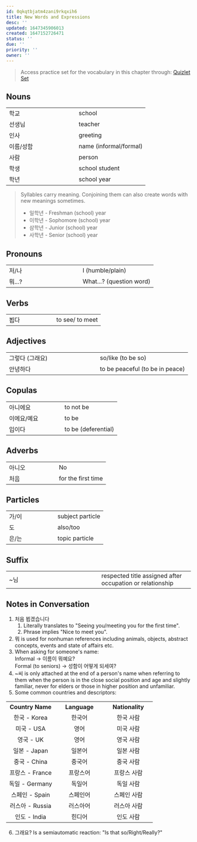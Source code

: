```yaml
---
id: 0qkqtbjatm4zani9rkqxih6
title: New Words and Expressions
desc: ''
updated: 1647345906013
created: 1647152726471
status: ''
due: ''
priority: ''
owner: ''
---
```


> Access practice set for the vocabulary in this chapter through: [Quizlet Set](https://quizlet.com/_8c4pbc?x=1jqt&i=9v8a5)

## Nouns

<table width="100%">
    <tr style ='border: 1px'>
        <td width="50%" style ='border: 0px'> 학교 </td>
        <td width="50%" style ='border: 0px'> school </td>
    </tr>
    <tr>
        <td width="50%" style ='border: 0px'> 선생님 </td>
        <td width="50%" style ='border: 0px'> teacher </td>
    </tr>
    <tr>
        <td width="50%" style ='border: 0px'> 인사 </td>
        <td width="50%" style ='border: 0px'> greeting </td>
    </tr>
    <tr>
        <td width="50%" style ='border: 0px'> 이름/성함 </td>
        <td width="50%" style ='border: 0px'> name (informal/formal) </td>
    </tr>
    <tr>
        <td width="50%" style ='border: 0px'> 사람 </td>
        <td width="50%" style ='border: 0px'> person </td>
    </tr>
    <tr>
        <td width="50%" style ='border: 0px'> 학생 </td>
        <td width="50%" style ='border: 0px'> school student </td>
    </tr>
    <tr>
        <td width="50%" style ='border: 0px'> 학년 </td>
        <td width="50%" style ='border: 0px'> school year </td>
    </tr>
</table>

> Syllables carry meaning. Conjoining them can also create words with new meanings sometimes.  
> - 일학년 - Freshman (school) year
> - 이학년 - Sophomore (school) year
> - 삼학년 - Junior (school) year
> - 사학년 - Senior (school) year

## Pronouns

<table width="100%">
    <tr style ='border: 1px'>
        <td width="50%" style ='border: 0px'> 저/나 </td>
        <td width="50%" style ='border: 0px'> I (humble/plain) </td>
    </tr>
    <tr>
        <td width="50%" style ='border: 0px'> 뭐...? </td>
        <td width="50%" style ='border: 0px'> What...? (question word) </td>
    </tr>
</table>

## Verbs

<table width="100%">
    <tr style ='border: 1px'>
        <td width="50%" style ='border: 0px'> 뵙다 </td>
        <td width="50%" style ='border: 0px'> to see/ to meet</td>
    </tr>
</table>

## Adjectives

<table width="100%">
    <tr style ='border: 1px'>
        <td width="50%" style ='border: 0px'> 그렇다 (그래요) </td>
        <td width="50%" style ='border: 0px'> so/like (to be so)</td>
    </tr>
    <tr style ='border: 1px'>
        <td width="50%" style ='border: 0px'> 안녕하다 </td>
        <td width="50%" style ='border: 0px'> to be peaceful (to be in peace) </td>
    </tr>
</table>

## Copulas

<table width="100%">
    <tr style ='border: 1px'>
        <td width="50%" style ='border: 0px'> 아니에요 </td>
        <td width="50%" style ='border: 0px'> to not be </td>
    </tr>
    <tr style ='border: 1px'>
        <td width="50%" style ='border: 0px'> 이에요/예요 </td>
        <td width="50%" style ='border: 0px'> to be </td>
    </tr>
    <tr style ='border: 1px'>
        <td width="50%" style ='border: 0px'> 입이다 </td>
        <td width="50%" style ='border: 0px'> to be (deferential) </td>
    </tr>
</table>

## Adverbs

<table width="100%">
    <tr style ='border: 1px'>
        <td width="50%" style ='border: 0px'> 아니오 </td>
        <td width="50%" style ='border: 0px'> No </td>
    </tr>
    <tr style ='border: 1px'>
        <td width="50%" style ='border: 0px'> 처음 </td>
        <td width="50%" style ='border: 0px'> for the first time </td>
    </tr>
</table>

## Particles

<table width="100%">
    <tr style ='border: 1px'>
        <td width="50%" style ='border: 0px'> 가/이 </td>
        <td width="50%" style ='border: 0px'> subject particle </td>
    </tr>
    <tr style ='border: 1px'>
        <td width="50%" style ='border: 0px'> 도 </td>
        <td width="50%" style ='border: 0px'> also/too </td>
    </tr>
    <tr style ='border: 1px'>
        <td width="50%" style ='border: 0px'> 은/는 </td>
        <td width="50%" style ='border: 0px'> topic particle </td>
    </tr>
</table>

## Suffix

<table width="100%">
    <tr style ='border: 1px'>
        <td width="50%" style ='border: 0px'> ~님 </td>
        <td width="50%" style ='border: 0px'> respected title assigned after occupation or relationship </td>
    </tr>
</table>

## Notes in Conversation

 1. 처음 뵙겠습니다
    1. Literally translates to "Seeing you/meeting you for the first time".
    2. Phrase implies "Nice to meet you".
 2. 뭐 is used for nonhuman references including animals, objects, abstract concepts, events and state of affairs etc.
 3. When asking for someone's name:  
    Informal $\rightarrow$ 이름이 뭐예요?   
    Formal (to seniors) $\rightarrow$ 성함이 어떻게 되세여?
 4. ~씨 is only attached at the end of a person's name when referring to them when the person is in the close social position and age and slightly familiar, never for elders or those in higher position and unfamiliar.
 5. Some common countries and descriptors:  
<table width="100%">
    <tr style ='border: 1px'>
        <th width="33.3%" style ='border: 0px; text-align: center'> Country Name </th>
        <th width="33.3%" style ='border: 0px; text-align: center'> Language </th>
        <th width="33.3%" style ='border: 0px; text-align: center'> Nationality </th>
    </tr>
    <tr style ='border: 1px'>
        <td width="33.3%" style ='border: 0px; text-align: center'> 한국 - Korea </td>
        <td width="33.3%" style ='border: 0px; text-align: center'> 한국어 </td>
        <td width="33.3%" style ='border: 0px; text-align: center'> 한국 사람 </td>
    </tr>
    <tr style ='border: 1px'>
        <td width="33.3%" style ='border: 0px; text-align: center'> 미국 - USA </td>
        <td width="33.3%" style ='border: 0px; text-align: center'> 영어 </td>
        <td width="33.3%" style ='border: 0px; text-align: center'> 미국 사람 </td>
    </tr>
    <tr style ='border: 1px'>
        <td width="33.3%" style ='border: 0px; text-align: center'> 영국 - UK </td>
        <td width="33.3%" style ='border: 0px; text-align: center'> 영어 </td>
        <td width="33.3%" style ='border: 0px; text-align: center'> 영국 사람 </td>
    </tr>
    <tr style ='border: 1px'>
        <td width="33.3%" style ='border: 0px; text-align: center'> 일본 - Japan </td>
        <td width="33.3%" style ='border: 0px; text-align: center'> 일본어 </td>
        <td width="33.3%" style ='border: 0px; text-align: center'> 일본 사람 </td>
    </tr>
    <tr style ='border: 1px'>
        <td width="33.3%" style ='border: 0px; text-align: center'> 중국 - China </td>
        <td width="33.3%" style ='border: 0px; text-align: center'> 중국어 </td>
        <td width="33.3%" style ='border: 0px; text-align: center'> 중국 사람 </td>
    </tr>
    <tr style ='border: 1px'>
        <td width="33.3%" style ='border: 0px; text-align: center'> 프랑스 - France </td>
        <td width="33.3%" style ='border: 0px; text-align: center'> 프랑스어 </td>
        <td width="33.3%" style ='border: 0px; text-align: center'> 프랑스 사람 </td>
    </tr>
    <tr style ='border: 1px'>
        <td width="33.3%" style ='border: 0px; text-align: center'> 독일 - Germany </td>
        <td width="33.3%" style ='border: 0px; text-align: center'> 독일어 </td>
        <td width="33.3%" style ='border: 0px; text-align: center'> 독일 사람 </td>
    </tr>
    <tr style ='border: 1px'>
        <td width="33.3%" style ='border: 0px; text-align: center'> 스페인 - Spain </td>
        <td width="33.3%" style ='border: 0px; text-align: center'> 스페인어 </td>
        <td width="33.3%" style ='border: 0px; text-align: center'> 스페인 사람 </td>
    </tr>
    <tr style ='border: 1px'>
        <td width="33.3%" style ='border: 0px; text-align: center'> 러스아 - Russia </td>
        <td width="33.3%" style ='border: 0px; text-align: center'> 러스아어 </td>
        <td width="33.3%" style ='border: 0px; text-align: center'> 러스아 사람 </td>
    </tr>
    <tr style ='border: 1px'>
        <td width="33.3%" style ='border: 0px; text-align: center'> 인도 - India </td>
        <td width="33.3%" style ='border: 0px; text-align: center'> 힌디어 </td>
        <td width="33.3%" style ='border: 0px; text-align: center'> 인도 사람 </td>
    </tr>
</table>

 6. 그래요? Is a semiautomatic reaction: "Is that so/Right/Really?"

